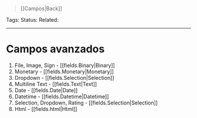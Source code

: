 > [[Campos|Back]]

Tags: 
Status: 
Related: 

___

# Campos avanzados

1. File, Image, Sign  - [[fields.Binary|Binary]]
4. Monetary - [[fields.Monetary|Monetary]]
5. Dropdown - [[fields.Selection|Selection]]
6. Multiline Text - [[fields.Text|Text]]
7. Date - [[fields.Date|Date]]
8. Datetime - [[fields.Datetime|Datetime]]
9. Selection, Dropdown, Rating - [[fields.Selection|Selection]]
10. Html - [[fields.html|Html]]
